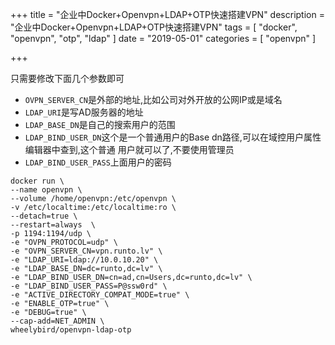 +++
title = "企业中Docker+Openvpn+LDAP+OTP快速搭建VPN"
description = "企业中Docker+Openvpn+LDAP+OTP快速搭建VPN"
tags = [
    "docker",
    "openvpn",
    "otp",
    "ldap"
]
date = "2019-05-01"
categories = [
        "openvpn"
]

+++

只需要修改下面几个参数即可

- `OVPN_SERVER_CN`是外部的地址,比如公司对外开放的公网IP或是域名
- `LDAP_URI`是写AD服务器的地址
- `LDAP_BASE_DN`是自己的搜索用户的范围
- `LDAP_BIND_USER_DN`这个是一个普通用户的Base dn路径,可以在域控用户属性编辑器中查到,这个普通 用户就可以了,不要使用管理员
- `LDAP_BIND_USER_PASS`上面用户的密码

```
docker run \
--name openvpn \
--volume /home/openvpn:/etc/openvpn \
-v /etc/localtime:/etc/localtime:ro \
--detach=true \
--restart=always  \
-p 1194:1194/udp \
-e "OVPN_PROTOCOL=udp" \
-e "OVPN_SERVER_CN=vpn.runto.lv" \
-e "LDAP_URI=ldap://10.0.10.20" \
-e "LDAP_BASE_DN=dc=runto,dc=lv" \
-e "LDAP_BIND_USER_DN=cn=ad,cn=Users,dc=runto,dc=lv" \
-e "LDAP_BIND_USER_PASS=P@ssw0rd" \
-e "ACTIVE_DIRECTORY_COMPAT_MODE=true" \
-e "ENABLE_OTP=true" \
-e "DEBUG=true" \
--cap-add=NET_ADMIN \
wheelybird/openvpn-ldap-otp
```





